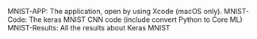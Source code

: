 MNIST-APP: The application, open by using Xcode (macOS only).
MNIST-Code: The keras MNIST CNN code (include convert Python to Core ML)
MNIST-Results: All the results about Keras MNIST 
